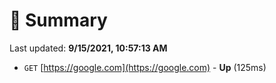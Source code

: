 # 📖 Summary
Last updated: **9/15/2021, 10:57:13 AM**

- `GET` [https://google.com](https://google.com) - **Up** (125ms)
